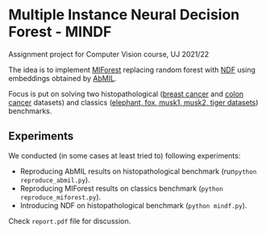 # Multiple Instance Neural Decision Forest - MINDF

Assignment project for Computer Vision course, UJ 2021/22

The idea is to implement [MIForest](https://link.springer.com/content/pdf/10.1007%2F978-3-642-15567-3_3.pdf)
replacing random forest with [NDF](https://openaccess.thecvf.com/content_iccv_2015/papers/Kontschieder_Deep_Neural_Decision_ICCV_2015_paper.pdf) 
using embeddings obtained by [AbMIL](https://arxiv.org/pdf/1802.04712.pdf).

Focus is put on solving two histopathological ([breast cancer]() and [colon cancer]() datasets) 
and classics ([elephant, fox, musk1, musk2, tiger datasets]()) benchmarks.

## Experiments

We conducted (in some cases at least tried to) following experiments:

- Reproducing AbMIL results on histopathological benchmark (run`python reproduce_abmil.py`).
- Reproducing MIForest results on classics benchmark (`python reproduce_miforest.py`).
- Introducing NDF on histopathological  benchmark (`python mindf.py`).

Check `report.pdf` file for discussion.




